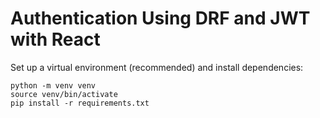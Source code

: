 #  Authentication Using DRF and JWT with React

Set up a virtual environment (recommended) and install dependencies:
   ```shell
   python -m venv venv
   source venv/bin/activate
   pip install -r requirements.txt
   ```
